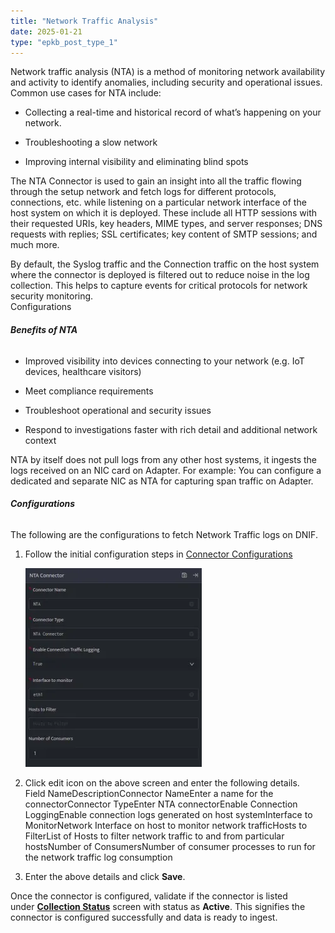 ```yaml
---
title: "Network Traffic Analysis"
date: 2025-01-21
type: "epkb_post_type_1"
---
```


Network traffic analysis (NTA) is a method of monitoring network availability and activity to identify anomalies, including security and operational issues. Common use cases for NTA include:

- Collecting a real-time and historical record of what’s happening on your network.

- Troubleshooting a slow network

- Improving internal visibility and eliminating blind spots

The NTA Connector is used to gain an insight into all the traffic flowing through the setup network and fetch logs for different protocols, connections, etc. while listening on a particular network interface of the host system on which it is deployed. These include all HTTP sessions with their requested URIs, key headers, MIME types, and server responses; DNS requests with replies; SSL certificates; key content of SMTP sessions; and much more.

By default, the Syslog traffic and the Connection traffic on the host system where the connector is deployed is filtered out to reduce noise in the log collection. This helps to capture events for critical protocols for network security monitoring.  
Configurations

###### **Benefits of NTA**

- Improved visibility into devices connecting to your network (e.g. IoT devices, healthcare visitors)

- Meet compliance requirements

- Troubleshoot operational and security issues

- Respond to investigations faster with rich detail and additional network context

NTA by itself does not pull logs from any other host systems, it ingests the logs received on an NIC card on Adapter. For example: You can configure a dedicated and separate NIC as NTA for capturing span traffic on Adapter.

###### **Configurations**

The following are the configurations to fetch Network Traffic logs on DNIF.‌

1. Follow the initial configuration steps in [Connector Configurations](https://dnif.it/kb/connectors/how-to-configure-connectors/)  
      
    ![image 1-Nov-16-2023-09-44-10-5159-AM](./images-Network%20Traffic%20Analysis/Network-Traffic-Analysis-1.webp)  
      
    

3. Click edit icon on the above screen and enter the following details.  
    Field NameDescriptionConnector NameEnter a name for the connectorConnector TypeEnter NTA connectorEnable Connection LoggingEnable connection logs generated on host systemInterface to MonitorNetwork Interface on host to monitor network trafficHosts to FilterList of Hosts to filter network traffic to and from particular hostsNumber of ConsumersNumber of consumer processes to run for the network traffic log consumption

5. Enter the above details and click **Save**.

Once the connector is configured, validate if the connector is listed under **[Collection Status](https://dnif.it/kb/operations/collection-status/)** screen with status as **Active**. This signifies the connector is configured successfully and data is ready to ingest.
